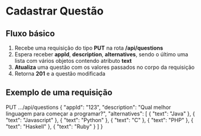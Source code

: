 # Cadastrar Questão

## Fluxo básico

1. Recebe uma requisição do tipo **PUT** na rota **/api/questions**
2. Espera receber **appId**, **description**, **alternatives**, sendo o último uma lista com vários objetos contendo atributo **text**
3. **Atualiza** uma questão com os valores passados no corpo da requisição
4. Retorna **201** e a questão modificada

## Exemplo de uma requisição

PUT .../api/questions
{
"appId": "123",
"description": "Qual melhor linguagem para começar a programar?",
"alternatives": [
{
"text": "Java"
},
{
"text": "Javascript"
},
{
"text": "Python"
},
{
"text": "C"
},
{
"text": "PHP"
},
{
"text": "Haskell"
},
{
"text": "Ruby"
}
]
}
